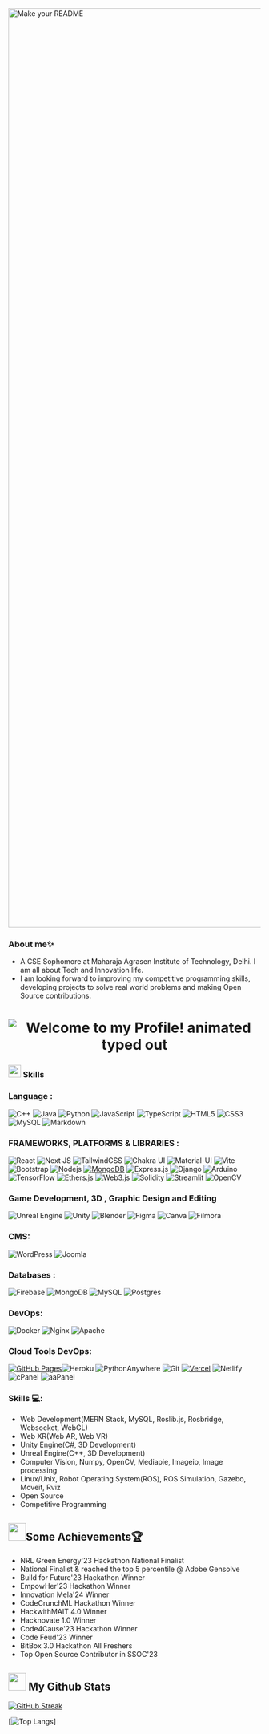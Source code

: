 <img width="1834" alt="Make your README" src="https://github.com/Codingpanda252/Codingpanda252/assets/129882142/39ad5b93-8f97-456f-8ca6-f58c87ca5266">

### About me✨
- A CSE Sophomore at Maharaja Agrasen Institute of Technology, Delhi. I am all about Tech and Innovation life.
- I am looking forward to improving my competitive programming skills, developing projects to solve real world problems and making Open Source contributions.


<h1 align="center"> <img src="https://readme-typing-svg.demolab.com?font=Operator+Mono&size=37&duration=4800&pause=2000&color=FAFAFA&center=true&vCenter=true&width=940&height=50&lines=Welcome+to+my+Github+Profile!" align="middle" alt="Welcome to my Profile! animated typed out"> </h1>



### <img src="https://media2.giphy.com/media/QssGEmpkyEOhBCb7e1/giphy.gif?cid=ecf05e47a0n3gi1bfqntqmob8g9aid1oyj2wr3ds3mg700bl&rid=giphy.gif" width ="25"> <b> Skills </b>

### Language :
![C++](https://img.shields.io/badge/-C++-00599C?style=flat-square&logo=c)
![Java](https://img.shields.io/badge/-java-E34A86?style=flat-square&logo=openjdk)
![Python](https://img.shields.io/badge/-Python-black?style=flat-square&logo=Python)
![JavaScript](https://img.shields.io/badge/-JavaScript-black?style=flat-square&logo=javascript)
![TypeScript](https://img.shields.io/badge/typescript-%23007ACC.svg?style=flat&logo=typescript&logoColor=white)
![HTML5](https://img.shields.io/badge/-HTML5-E34F26?style=flat-square&logo=html5&logoColor=white)
![CSS3](https://img.shields.io/badge/-CSS3-1572B6?style=flat-square&logo=css3)
![MySQL](https://img.shields.io/badge/-MySQL-black?style=flat-square&logo=mysql)
 ![Markdown](https://img.shields.io/badge/markdown-%23000000.svg?style=flat&logo=markdown&logoColor=white)


### FRAMEWORKS, PLATFORMS & LIBRARIES :

![React](https://img.shields.io/badge/-React-black?style=flat-square&logo=react)
![Next JS](https://img.shields.io/badge/Next-black?style=flat&logo=next.js&logoColor=white)
![TailwindCSS](https://img.shields.io/badge/tailwindcss-%2338B2AC.svg?style=flat&logo=tailwind-css&logoColor=white)
![Chakra UI](https://img.shields.io/badge/Chakra_UI-%23319799.svg?style=flat&logo=chakra-ui&logoColor=white)
![Material-UI](https://img.shields.io/badge/Material--UI-%230081CB.svg?style=flat&logo=material-ui&logoColor=white)
![Vite](https://img.shields.io/badge/vite-%23646CFF.svg?style=flat&logo=vite&logoColor=white)
![Bootstrap](https://img.shields.io/badge/-Bootstrap-563D7C?style=flat-square&logo=bootstrap)
![Nodejs](https://img.shields.io/badge/-Nodejs-black?style=flat-square&logo=Node.js)
<a href="#"><img alt="MongoDB" src ="https://img.shields.io/badge/MongoDB-%234ea94b.svg?logo=mongodb&logoColor=white"></a>
![Express.js](https://img.shields.io/badge/express.js-%23404d59.svg?style=flat&logo=express&logoColor=%2361DAFB)
![Django](https://img.shields.io/badge/Django-%23092E20.svg?style=flat&logo=django&logoColor=white)
![Arduino](https://img.shields.io/badge/Arduino-%2300979D.svg?style=flat&logo=arduino&logoColor=white)
![TensorFlow](https://img.shields.io/badge/TensorFlow-%23FF6F00.svg?style=flat&logo=tensorflow&logoColor=white)
![Ethers.js](https://img.shields.io/badge/Ethers.js-%231C1E24.svg?style=flat&logo=ethereum&logoColor=white)
![Web3.js](https://img.shields.io/badge/Web3.js-%236E76FF.svg?style=flat&logo=ethereum&logoColor=white)
![Solidity](https://img.shields.io/badge/Solidity-%23339933.svg?style=flat&logo=solidity&logoColor=white)
![Streamlit](https://img.shields.io/badge/Streamlit-%235F4687.svg?style=flat&logo=streamlit&logoColor=white)
![OpenCV](https://img.shields.io/badge/OpenCV-%23FFD43B.svg?style=flat&logo=opencv&logoColor=white)

### Game Development, 3D , Graphic Design and Editing

![Unreal Engine](https://img.shields.io/badge/Unreal_Engine-%23313131.svg?style=flat&logo=unreal-engine&logoColor=white)
![Unity](https://img.shields.io/badge/Unity-%23000000.svg?style=flat&logo=unity&logoColor=white)
![Blender](https://img.shields.io/badge/Blender-%23F5792A.svg?style=flat&logo=blender&logoColor=white)
![Figma](https://img.shields.io/badge/Figma-%23F24E1E.svg?style=flat&logo=figma&logoColor=white)
![Canva](https://img.shields.io/badge/Canva-%2300C4CC.svg?style=flat&logo=canva&logoColor=white)
![Filmora](https://img.shields.io/badge/Filmora-%23000000.svg?style=flat&logo=wondersharefilmora&logoColor=white)

### CMS:
![WordPress](https://img.shields.io/badge/WordPress-%23117AC9.svg?style=flat&logo=wordpress&logoColor=white)
![Joomla](https://img.shields.io/badge/Joomla-%23066CC2.svg?style=flat&logo=joomla&logoColor=white)

### Databases :

![Firebase](https://img.shields.io/badge/Firebase-039BE5?style=flat&logo=Firebase&logoColor=white) ![MongoDB](https://img.shields.io/badge/MongoDB-%234ea94b.svg?style=flat&logo=mongodb&logoColor=white) ![MySQL](https://img.shields.io/badge/mysql-%2300000f.svg?style=flat&logo=mysql&logoColor=white) ![Postgres](https://img.shields.io/badge/postgres-%23316192.svg?style=flat&logo=postgresql&logoColor=white)


### DevOps:
![Docker](https://img.shields.io/badge/docker-%230db7ed.svg?style=flat&logo=docker&logoColor=white)
![Nginx](https://img.shields.io/badge/Nginx-%23269539.svg?style=flat&logo=nginx&logoColor=white)
![Apache](https://img.shields.io/badge/Apache-%23D22128.svg?style=flat&logo=apache&logoColor=white)

### Cloud Tools DevOps:

<a href="#"><img alt="GitHub Pages" src="https://img.shields.io/badge/GitHub%20Pages-%23327FC7.svg?logo=github&logoColor=white"></a>![Heroku](https://img.shields.io/badge/Heroku-%23430098.svg?style=flat&logo=heroku&logoColor=white)
![PythonAnywhere](https://img.shields.io/badge/PythonAnywhere-%230C7BAA.svg?style=flat&logo=pythonanywhere&logoColor=white)
![Git](https://img.shields.io/badge/-Git-black?style=flat-square&logo=git)
<a href="#"><img alt="Vercel" src="https://img.shields.io/badge/Vercel%20-%23000000.svg?logo=vercel&logoColor=white"></a>
![Netlify](https://img.shields.io/badge/netlify-%23000000.svg?style=flat&logo=netlify&logoColor=#00C7B7)
![cPanel](https://img.shields.io/badge/cPanel-%23FF6C2C.svg?style=flat&logo=cpanel&logoColor=white)
![aaPanel](https://img.shields.io/badge/aaPanel-%231E90FF.svg?style=flat&logo=aaPanel&logoColor=white)

### Skills 💻:
- Web Development(MERN Stack, MySQL, Roslib.js, Rosbridge, Websocket, WebGL)
- Web XR(Web AR, Web VR)
- Unity Engine(C#, 3D Development)
- Unreal Engine(C++, 3D Development)
- Computer Vision, Numpy, OpenCV, Mediapie, Imageio, Image processing
- Linux/Unix, Robot Operating System(ROS), ROS Simulation, Gazebo, Moveit, Rviz
- Open Source
- Competitive Programming

## <img src="https://media.giphy.com/media/IX96Ceg5hiMNBn7Ls7/giphy.gif" width="35"><b>Some Achievements🏆</b>
- NRL Green Energy'23 Hackathon National Finalist
- National Finalist & reached the top 5 percentile @ Adobe Gensolve
- Build for Future'23 Hackathon Winner
- EmpowHer'23 Hackathon Winner
- Innovation Mela'24 Winner
- CodeCrunchML Hackathon Winner
- HackwithMAIT 4.0 Winner
- Hacknovate 1.0 Winner
- Code4Cause'23 Hackathon Winner
- Code Feud'23 Winner
- BitBox 3.0 Hackathon All Freshers
- Top Open Source Contributor in SSOC'23
  
## <img src="https://media.giphy.com/media/iY8CRBdQXODJSCERIr/giphy.gif" width="35"><b> My Github Stats </b>
[![GitHub Streak](https://streak-stats.demolab.com/?user=Codingpanda252&theme=highcontrast)](https://git.io/streak-stats) <br>


[![Top Langs](https://github-readme-stats.vercel.app/api/top-langs/?username=Codingpanda252&layout=compact&theme=vision-friendly-dark)]
